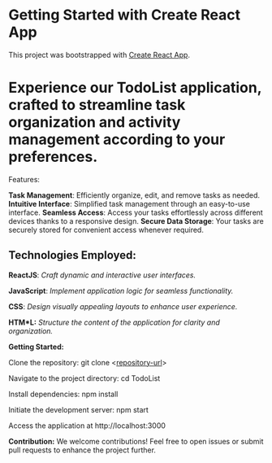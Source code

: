 # Getting Started with Create React App

This project was bootstrapped with [Create React App](https://github.com/facebook/create-react-app).

<h1>Experience our TodoList application, crafted to streamline task organization and activity management according to your preferences.
</h1> 
Features:

**Task Management**: Efficiently organize, edit, and remove tasks as needed.
**Intuitive Interface**: Simplified task management through an easy-to-use interface.
**Seamless Access**: Access your tasks effortlessly across different devices thanks to a responsive design.
**Secure Data Storage**: Your tasks are securely stored for convenient access whenever required.
<h2>Technologies Employed:</h2> 

**ReactJS**: *Craft dynamic and interactive user interfaces.*

**JavaScript**: *Implement application logic for seamless functionality.*

**CSS**: *Design visually appealing layouts to enhance user experience.*

**HTM*L:** *Structure the content of the application for clarity and organization.*

**Getting Started:**

Clone the repository: git clone <[repository-url](https://github.com/Haythem-13/weather-app)>

Navigate to the project directory: cd TodoList

Install dependencies: npm install

Initiate the development server: npm start

Access the application at http://localhost:3000

**Contribution:**
We welcome contributions! Feel free to open issues or submit pull requests to enhance the project further.


